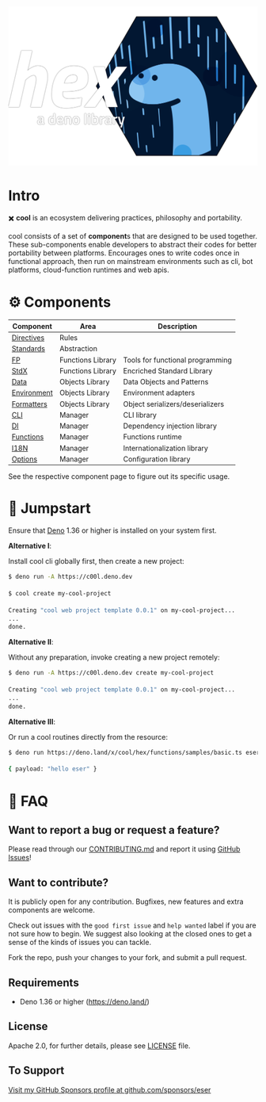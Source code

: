 <p align="center">
  <a href="https://github.com/eser/cool">
    <img alt="cool: a deno library" src="https://raw.githubusercontent.com/eser/cool/dev/_etc/logo.svg" width="849" />
  </a>
</p>

# Intro

✖️ **cool** is an ecosystem delivering practices, philosophy and portability.

cool consists of a set of **component**s that are designed to be used together.
These sub-components enable developers to abstract their codes for better
portability between platforms. Encourages ones to write codes once in functional
approach, then run on mainstream environments such as cli, bot platforms,
cloud-function runtimes and web apis.

# ⚙ Components

| Component                       | Area              | Description                      |
| ------------------------------- | ----------------- | -------------------------------- |
| [Directives](hex/directives/)   | Rules             |                                  |
| [Standards](hex/standards/)     | Abstraction       |                                  |
| [FP](hex/fp/)                   | Functions Library | Tools for functional programming |
| [StdX](hex/stdx/)               | Functions Library | Encriched Standard Library       |
| [Data](hex/data/)               | Objects Library   | Data Objects and Patterns        |
| [Environment](hex/environment/) | Objects Library   | Environment adapters             |
| [Formatters](hex/formatters/)   | Objects Library   | Object serializers/deserializers |
| [CLI](hex/cli/)                 | Manager           | CLI library                      |
| [DI](hex/di/)                   | Manager           | Dependency injection library     |
| [Functions](hex/functions/)     | Manager           | Functions runtime                |
| [I18N](hex/i18n/)               | Manager           | Internationalization library     |
| [Options](hex/options/)         | Manager           | Configuration library            |

See the respective component page to figure out its specific usage.

# 🚀 Jumpstart

Ensure that [Deno](https://deno.land/) 1.36 or higher is installed on your
system first.

**Alternative I**:

Install cool cli globally first, then create a new project:

```sh
$ deno run -A https://c00l.deno.dev

$ cool create my-cool-project

Creating "cool web project template 0.0.1" on my-cool-project...
...
done.
```

**Alternative II**:

Without any preparation, invoke creating a new project remotely:

```sh
$ deno run -A https://c00l.deno.dev create my-cool-project

Creating "cool web project template 0.0.1" on my-cool-project...
...
done.
```

**Alternative III**:

Or run a cool routines directly from the resource:

```sh
$ deno run https://deno.land/x/cool/hex/functions/samples/basic.ts eser

{ payload: "hello eser" }
```

# 📖 FAQ

## Want to report a bug or request a feature?

Please read through our [CONTRIBUTING.md](CONTRIBUTING.md) and report it using
[GitHub Issues](https://github.com/eser/cool/issues)!

## Want to contribute?

It is publicly open for any contribution. Bugfixes, new features and extra
components are welcome.

Check out issues with the `good first issue` and `help wanted` label if you are
not sure how to begin. We suggest also looking at the closed ones to get a sense
of the kinds of issues you can tackle.

Fork the repo, push your changes to your fork, and submit a pull request.

## Requirements

- Deno 1.36 or higher (https://deno.land/)

## License

Apache 2.0, for further details, please see [LICENSE](LICENSE) file.

## To Support

[Visit my GitHub Sponsors profile at github.com/sponsors/eser](https://github.com/sponsors/eser)
